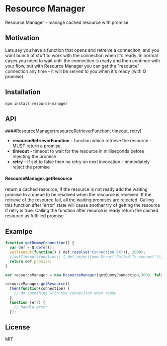 Resource Manager
=========

Resource Manager - manage cached resource with promise.


Motivation
-----------
Lets say you have a function that opens and retreive a conneciton, and you want bunch of stuff to work with the connection when it's ready. In normal cases you need to wait until the connection is ready and then continue with your flow, but with Resource Manager you can get the "resource" connection any time - it will be served to you when it's ready (with Q promise).


Installation
--------------

```sh
npm install resource-manager
```

API
----
####ResourceManager(resourceRetrieverFunction, timeout, retry)

  * **resourceRetrieverFunction** - function which retrieve the resource - MUST return a promise.
  * **timeout** - timeout to wait for the resource in milliseconds before rejecting the promise
  * **retry** - if set to false then no retry on next invocation - immediately reject the promise


#### ResourceManager.getResource
return a cached resource, if the resource is not ready add the waiting promise to a queue to be resolved when the resource is received.
If the retrieve of the resource fail, all the waiting promises are rejected. Calling this function after 'error' state will cause another try of getting the resource if retry is true. Calling the function after reource is ready return the cached resource as fulfilled promise

Examlpe
--------

```javascript
function getDummyConnection() {
  var def = Q.defer();
  setTimeout(function() { def.resolve("Connection OK")}, 2000);
  //setTimeout(function() { def.reject(new Error('Failed To connect'))}, 2000);
  return def.promise;
}

var resourceManager = new ResourceManager(getDummyConnection,3000, false);

resourceManager.getResource().
  then(function(connection) {
    // do something with the conneciton when ready
  },
  function (err) {
    // handle error
  });
```


License
----

MIT

    
